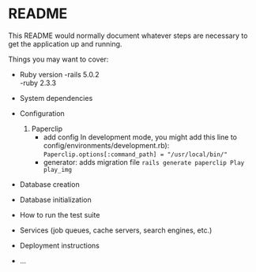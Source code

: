 # README

This README would normally document whatever steps are necessary to get the
application up and running.

Things you may want to cover:

* Ruby version
  -rails 5.0.2  
  -ruby 2.3.3
* System dependencies

* Configuration
   1. Paperclip
        - add config In development mode, you might add this line to config/environments/development.rb):
        ```Paperclip.options[:command_path] = "/usr/local/bin/"```
        - generator: adds migration file
        ```rails generate paperclip Play play_img```

* Database creation

* Database initialization

* How to run the test suite

* Services (job queues, cache servers, search engines, etc.)

* Deployment instructions

* ...
